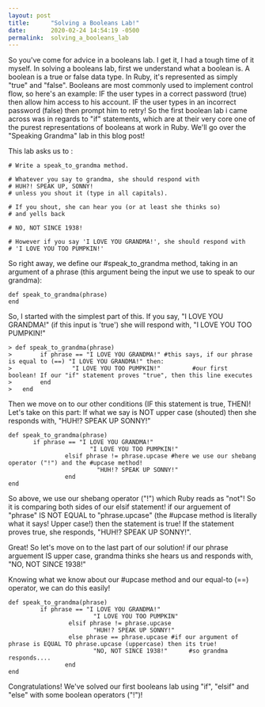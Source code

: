 ```yaml
---
layout: post
title:      "Solving a Booleans Lab!"
date:       2020-02-24 14:54:19 -0500
permalink:  solving_a_booleans_lab
---
```


So you've come for advice in a booleans lab. I get it, I had a tough time of it myself. In solving a booleans lab, first we understand what a boolean is.  A boolean is a true or false data type. In Ruby, it's represented as simply "true" and "false". Booleans are most commonly used to implement control flow, so here's an example: IF the user types in a correct password (true) then allow him access to his account. IF the user types in an incorrect password (false) then prompt him to retry! So the first boolean lab i came across was in regards to "if" statements, which are at their very core one of the purest representations of booleans at work in Ruby. We'll go over the "Speaking Grandma" lab in this blog post!

This lab asks us to :
```
# Write a speak_to_grandma method.

# Whatever you say to grandma, she should respond with
# HUH?! SPEAK UP, SONNY!
# unless you shout it (type in all capitals).

# If you shout, she can hear you (or at least she thinks so) 
# and yells back

# NO, NOT SINCE 1938!

# However if you say 'I LOVE YOU GRANDMA!', she should respond with
# 'I LOVE YOU TOO PUMPKIN!'
```

So right away, we define our #speak_to_grandma method, taking in an argument of a phrase (this argument being the input we use to speak to our grandma):

```
def speak_to_grandma(phrase)
end
```

So, I started with the simplest part of this. If you say, "I LOVE YOU GRANDMA!" (if this input is 'true') she will respond with, "I LOVE YOU TOO PUMPKIN!"

```
> def speak_to_grandma(phrase)
>        if phrase == "I LOVE YOU GRANDMA!" #this says, if our phrase is equal to (==) "I LOVE YOU GRANDMA!" then:
>                 "I LOVE YOU TOO PUMPKIN!"         #our first boolean! If our "if" statement proves "true", then this line executes
>        end
>   end
```

Then we move on to our other conditions (IF this statement is true, THEN)! Let's take on this part:
If what we say is NOT upper case (shouted) then she responds with, "HUH!? SPEAK UP SONNY!"

```
def speak_to_grandma(phrase)
       if phrase == "I LOVE YOU GRANDMA!"
			           "I LOVE YOU TOO PUMPKIN!"
				elsif phrase != phrase.upcase #here we use our shebang operator ("!") and the #upcase method!
				         "HUH!? SPEAK UP SONNY!"
				end
end
```

So above, we use our shebang operator ("!") which Ruby reads as "not"! So it is comparing both sides of our elsif statement! if our arguement of "phrase" IS NOT EQUAL to "phrase.upcase" (the #upcase method is literally what it says! Upper case!) then the statement is true! If the statement proves true, she responds, "HUH!? SPEAK UP SONNY!".

Great! So let's move on to the last part of our solution! if our phrase arguement IS upper case, grandma thinks she hears us and responds with, "NO, NOT SINCE 1938!"

Knowing what we know about our #upcase method and our equal-to (==) operator, we can do this easily!

```
def speak_to_grandma(phrase)
         if phrase == "I LOVE YOU GRANDMA!"
				        "I LOVE YOU TOO PUMPKIN"
				 elsif phrase != phrase.upcase
				        "HUH!? SPEAK UP SONNY!"
				 else phrase == phrase.upcase #if our argument of phrase is EQUAL TO phrase.upcase (uppercase) then its true!
				        "NO, NOT SINCE 1938!"      #so grandma responds....
				end
end 
```

Congratulations! We've solved our first booleans lab using "if", "elsif" and "else" with some boolean operators ("!")!
				


